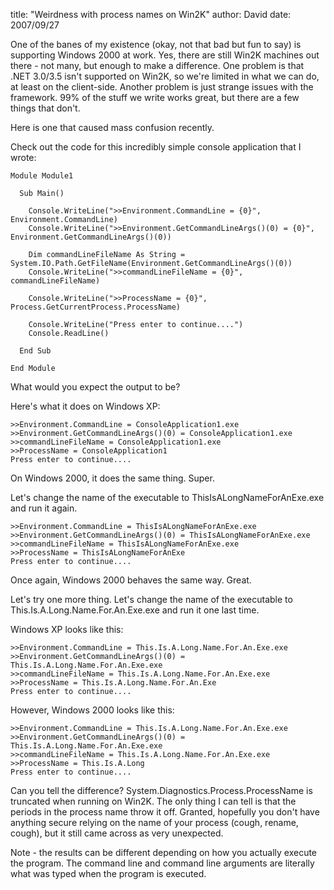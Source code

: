 
title: "Weirdness with process names on Win2K"
author: David
date: 2007/09/27

One of the banes of my existence (okay, not that bad but fun to say) is supporting Windows 2000 at work. Yes, there are still Win2K machines out there - not many, but enough to make a difference. One problem is that .NET 3.0/3.5 isn't supported on Win2K, so we're limited in what we can do, at least on the client-side. Another problem is just strange issues with the framework. 99% of the stuff we write works great, but there are a few things that don't. 

Here is one that caused mass confusion recently. 

Check out the code for this incredibly simple console application that I wrote:

    Module Module1

      Sub Main()

        Console.WriteLine(">>Environment.CommandLine = {0}", Environment.CommandLine)
        Console.WriteLine(">>Environment.GetCommandLineArgs()(0) = {0}", Environment.GetCommandLineArgs()(0))

        Dim commandLineFileName As String = System.IO.Path.GetFileName(Environment.GetCommandLineArgs()(0))
        Console.WriteLine(">>commandLineFileName = {0}", commandLineFileName)

        Console.WriteLine(">>ProcessName = {0}", Process.GetCurrentProcess.ProcessName)

        Console.WriteLine("Press enter to continue....")
        Console.ReadLine()

      End Sub

    End Module

What would you expect the output to be? 

Here's what it does on Windows XP:

    >>Environment.CommandLine = ConsoleApplication1.exe
    >>Environment.GetCommandLineArgs()(0) = ConsoleApplication1.exe
    >>commandLineFileName = ConsoleApplication1.exe
    >>ProcessName = ConsoleApplication1
    Press enter to continue.... 

On Windows 2000, it does the same thing. Super.

Let's change the name of the executable to ThisIsALongNameForAnExe.exe and run it again.

    >>Environment.CommandLine = ThisIsALongNameForAnExe.exe
    >>Environment.GetCommandLineArgs()(0) = ThisIsALongNameForAnExe.exe
    >>commandLineFileName = ThisIsALongNameForAnExe.exe
    >>ProcessName = ThisIsALongNameForAnExe
    Press enter to continue.... 

Once again, Windows 2000 behaves the same way. Great. 

Let's try one more thing. Let's change the name of the executable to This.Is.A.Long.Name.For.An.Exe.exe and run it one last time. 

Windows XP looks like this:

    >>Environment.CommandLine = This.Is.A.Long.Name.For.An.Exe.exe
    >>Environment.GetCommandLineArgs()(0) = This.Is.A.Long.Name.For.An.Exe.exe
    >>commandLineFileName = This.Is.A.Long.Name.For.An.Exe.exe
    >>ProcessName = This.Is.A.Long.Name.For.An.Exe
    Press enter to continue.... 

However, Windows 2000 looks like this:

    >>Environment.CommandLine = This.Is.A.Long.Name.For.An.Exe.exe
    >>Environment.GetCommandLineArgs()(0) = This.Is.A.Long.Name.For.An.Exe.exe
    >>commandLineFileName = This.Is.A.Long.Name.For.An.Exe.exe
    >>ProcessName = This.Is.A.Long
    Press enter to continue.... 

Can you tell the difference? System.Diagnostics.Process.ProcessName is truncated when running on Win2K. The only thing I can tell is that the periods in the process name throw it off. Granted, hopefully you don't have anything secure relying on the name of your process (cough, rename, cough), but it still came across as very unexpected.

Note - the results can be different depending on how you actually execute the program. The command line and command line arguments are literally what was typed when the program is executed.

